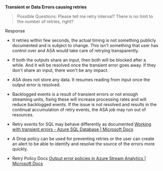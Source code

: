 **Transient or Data Errors causing retries** 

>Possible Questions:
Please tell me retry interval? 
There is no limit to the number of retries, right? 

Response
- It retries within few seconds, the actual timing is not something publicly documented and is subject to change. This isn't something that user has control over and ASA would take care of retrying transparently. 

- If both the outputs share an input, then both will be blocked after a while. And it will be resolved once the transient error goes away. If they don't share an input, there won't be any impact. 

- ASA does not store any data. It resumes reading from input once the output error is resolved. 

- Backlogged events is a result of transient errors or not enough streaming units, fixing these will increase processing rates and will reduce backlogged events. If the issue is not resolved and results in the continual accumulation of retry events, the ASA job may run out of resources.  

- Retry events for SQL may behave differently as documented [Working with transient errors - Azure SQL Database | Microsoft Docs](https://docs.microsoft.com/en-us/azure/azure-sql/database/troubleshoot-common-connectivity-issues) 

- A Drop policy can be used for preventing retries or the user can create an alert to be able to identify and resolve the source of the errors more quickly. 

- Retry Policy Docs [Output error policies in Azure Stream Analytics | Microsoft Docs](https://docs.microsoft.com/en-us/azure/stream-analytics/stream-analytics-output-error-policy#retry) 

